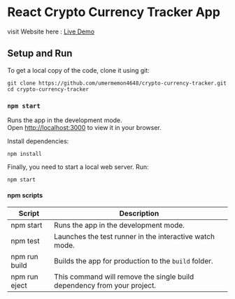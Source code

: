 # React Crypto Currency Tracker App
visit Website here : <a href="https://cryptocity-reactapp.netlify.app/" target="_blank">Live Demo</a>
## Setup and Run

To get a local copy of the code, clone it using git:


```
git clone https://github.com/umermemon4648/crypto-currency-tracker.git
cd crypto-currency-tracker
```
### `npm start`

Runs the app in the development mode.\
Open [http://localhost:3000](http://localhost:3000) to view it in your browser.




Install dependencies:

```
npm install
```

Finally, you need to start a local web server. Run:

```
npm start
```

#### npm scripts

| Script        | Description                                                             |
| ------------- | ----------------------------------------------------------------------- |
| npm start     | Runs the app in the development mode.                                   |
| npm test      | Launches the test runner in the interactive watch mode.                 |
| npm run build | Builds the app for production to the `build` folder.                    |
| npm run eject | This command will remove the single build dependency from your project. |


